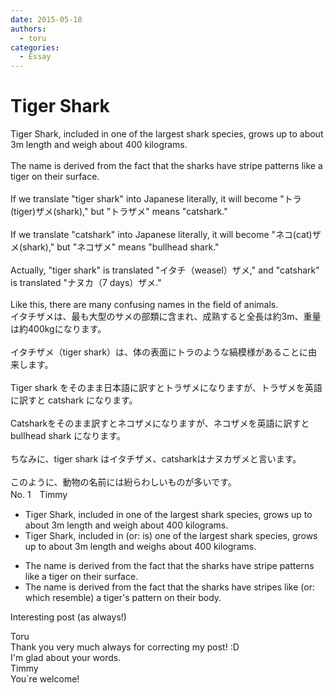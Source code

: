 ```yaml
---
date: 2015-05-18
authors:
  - toru
categories:
  - Essay
---
```


<h1 id="subject_show">Tiger Shark</h1>
<div class="date" hidden>May 18, 2015 21:13</div>
<div id="post"><div id="body_show_ori">
Tiger Shark, included in one of the largest shark species, grows up to about 3m length and weigh about 400 kilograms.<br/><br/>The name is derived from the fact that the sharks have stripe patterns like a tiger on their surface.<br/><br/>If we translate "tiger shark" into Japanese literally, it will become "トラ(tiger)ザメ(shark)," but "トラザメ" means "catshark."<br/><br/>If we translate "catshark" into Japanese literally, it will become "ネコ(cat)ザメ(shark)," but "ネコザメ" means "bullhead shark."<br/><br/>Actually, "tiger shark" is translated "イタチ（weasel）ザメ," and "catshark" is translated "ナヌカ（7 days）ザメ."<br/><br/>Like this, there are many confusing names in the field of animals.
</div></div>

<!-- more -->

<div id="post_ja"><div id="body_show_mo">
イタチザメは、最も大型のサメの部類に含まれ、成熟すると全長は約3m、重量は約400kgになります。<br/><br/>イタチザメ（tiger shark）は、体の表面にトラのような縞模様があることに由来します。<br/><br/>Tiger shark をそのまま日本語に訳すとトラザメになりますが、トラザメを英語に訳すと catshark になります。<br/><br/>Catsharkをそのまま訳すとネコザメになりますが、ネコザメを英語に訳すと bullhead shark になります。<br/><br/>ちなみに、tiger shark はイタチザメ、catsharkはナヌカザメと言います。<br/><br/>このように、動物の名前には紛らわしいものが多いです。
</div></div>
<div id="block"><div class="first_name"> No. 1　<span class="just_name">Timmy</span></div><div id="block2">
<ul class="correction_field">
<li class="incorrect">Tiger Shark, included in one of the largest shark species, grows up to about 3m length and weigh about 400 kilograms.</li>
<li class="corrected correct">
Tiger Shark, included in (or: <span class="f_blue">is</span>) one of the largest shark species, grows up to about 3m length and weigh<span class="f_blue">s</span> about 400 kilograms.
</li>
</ul>
<ul class="correction_field">
<li class="incorrect">The name is derived from the fact that the sharks have stripe patterns like a tiger on their surface.</li>
<li class="corrected correct">
The name is derived from the fact that the sharks have stripe<span class="f_blue">s</span> like (or: <span class="f_blue">which resemble</span>) a tiger's pattern on their <span class="f_blue">body</span>. 
</li>
</ul>
<p class="comment_small">
 Interesting post (as always!)
</p>

</div><div class="name"><span class="just_name">Toru</span><br>
Thank you very much always for correcting my post! :D<br/>I'm glad about your words.
</div>
<div class="name"><span class="just_name">Timmy</span><br>
You`re welcome!
</div>
</div>
